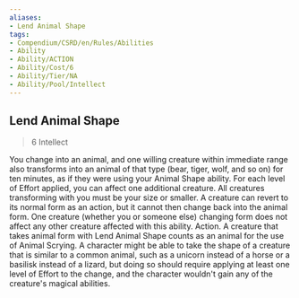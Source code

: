 ```yaml
---
aliases:
- Lend Animal Shape
tags:
- Compendium/CSRD/en/Rules/Abilities
- Ability
- Ability/ACTION
- Ability/Cost/6
- Ability/Tier/NA
- Ability/Pool/Intellect
---
```


  
## Lend Animal Shape  
>6  Intellect  
  
You change into an animal, and one willing creature within immediate range also transforms into an animal of that type (bear, tiger, wolf, and so on) for ten minutes, as if they were using your Animal Shape ability. For each level of Effort applied, you can affect one additional creature. All creatures transforming with you must be your size or smaller. A creature can revert to its normal form as an action, but it cannot then change back into the animal form. One creature (whether you or someone else) changing form does not affect any other creature affected with this ability. Action.
A creature that takes animal form with Lend Animal Shape counts as an animal for the use of Animal Scrying.
A character might be able to take the shape of a creature that is similar to a common animal, such as a unicorn instead of a horse or a basilisk instead of a lizard, but doing so should require applying at least one level of Effort to the change, and the character wouldn't gain any of the creature's magical abilities.